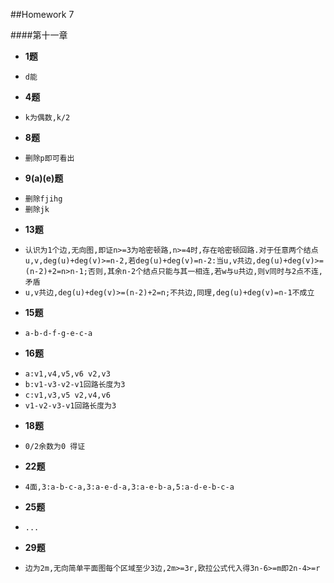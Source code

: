 ##Homework 7

####第十一章


* **1题**
 - `d能`

* **4题**
 - `k为偶数,k/2`

* **8题**
 - `删除p即可看出`

* **9(a)(e)题**
 - `删除fjihg`
 - `删除jk`

* **13题**
 - `认识为1个边,无向图,即证n>=3为哈密顿路,n>=4时,存在哈密顿回路.对于任意两个结点u,v,deg(u)+deg(v)>=n-2,若deg(u)+deg(v)=n-2:当u,v共边,deg(u)+deg(v)>=(n-2)+2=n>n-1;否则,其余n-2个结点只能与其一相连,若w与u共边,则v同时与2点不连,矛盾`
 - `u,v共边,deg(u)+deg(v)>=(n-2)+2=n;不共边,同理,deg(u)+deg(v)=n-1不成立`

* **15题**
 - `a-b-d-f-g-e-c-a`

* **16题**
 - `a:v1,v4,v5,v6 v2,v3`
 - `b:v1-v3-v2-v1回路长度为3`
 - `c:v1,v3,v5 v2,v4,v6`
 - `v1-v2-v3-v1回路长度为3`

* **18题**
 - `0/2余数为0 得证`

* **22题**
 - `4面,3:a-b-c-a,3:a-e-d-a,3:a-e-b-a,5:a-d-e-b-c-a`

* **25题**
 - `...`

* **29题**
 - `边为2m,无向简单平面图每个区域至少3边,2m>=3r,欧拉公式代入得3n-6>=m即2n-4>=r`


